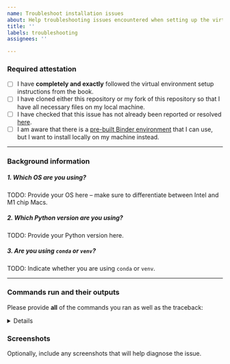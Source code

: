 ```yaml
---
name: Troubleshoot installation issues
about: Help troubleshooting issues encountered when setting up the virtual environment.
title: ''
labels: troubleshooting
assignees: ''

---
```


### Required attestation
- [ ] I have **completely and exactly** followed the virtual environment setup instructions from the book.
- [ ] I have cloned either this repository or my fork of this repository so that I have all necessary files on my local machine.
- [ ] I have checked that this issue has not already been reported or resolved [here](https://github.com/stefmolin/Hands-On-Data-Analysis-with-Pandas/issues?q=is%3Aissue).
- [ ] I am aware that there is a [pre-built Binder environment](https://mybinder.org/v2/gh/stefmolin/binder-environments/1st_edition?urlpath=git-pull?repo=https://github.com/stefmolin/Hands-On-Data-Analysis-with-Pandas) that I can use, but I want to install locally on my machine instead.

---

### Background information
##### 1. Which OS are you using?
TODO: Provide your OS here &ndash; make sure to differentiate between Intel and M1 chip Macs.

##### 2. Which Python version are you using?
TODO: Provide your Python version here.

##### 3. Are you using `conda` or `venv`?
TODO: Indicate whether you are using `conda` or `venv`.

---

### Commands run and their outputs
Please provide **all** of the commands you ran as well as the traceback:

<details>

```
TODO: paste commands and any traceback here
```


</details>

### Screenshots
Optionally, include any screenshots that will help diagnose the issue.
